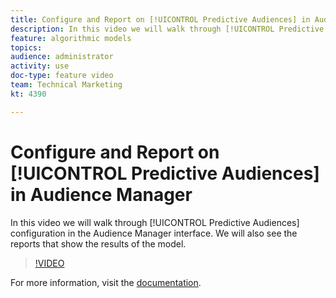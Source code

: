 ```yaml
---
title: Configure and Report on [!UICONTROL Predictive Audiences] in Audience Manager
description: In this video we will walk through [!UICONTROL Predictive Audiences] configuration in the Audience Manager interface. We will also see the reports that show the results of the model.
feature: algorithmic models
topics: 
audience: administrator
activity: use
doc-type: feature video
team: Technical Marketing
kt: 4390

---
```


# Configure and Report on [!UICONTROL Predictive Audiences] in Audience Manager

In this video we will walk through [!UICONTROL Predictive Audiences] configuration in the Audience Manager interface. We will also see the reports that show the results of the model.

>[!VIDEO](https://video.tv.adobe.com/v/33630/?quality=12)

For more information, visit the [documentation](https://docs.adobe.com/content/help/en/audience-manager/user-guide/features/algorithmic-models/predictive-audiences/predictive-audiences.html).
